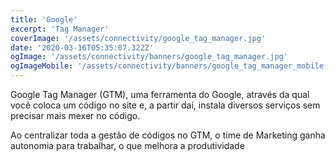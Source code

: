```yaml
---
title: 'Google'
excerpt: 'Tag Manager'
coverImage: '/assets/connectivity/google_tag_manager.jpg'
date: '2020-03-16T05:35:07.322Z'
ogImage: '/assets/connectivity/banners/google_tag_manager.jpg'
ogImageMobile: '/assets/connectivity/banners/google_tag_manager_mobile.jpg'
---
```


Google Tag Manager (GTM), uma ferramenta do Google, através da qual você coloca um código no site e, a partir daí, instala diversos serviços sem precisar mais mexer no código.

Ao centralizar toda a gestão de códigos no GTM, o time de Marketing ganha autonomia para trabalhar, o que melhora a produtividade